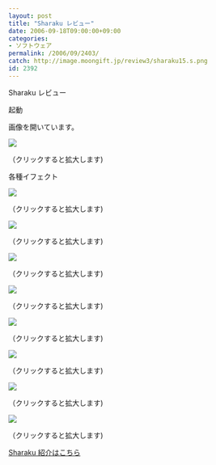 ```yaml
---
layout: post
title: "Sharaku レビュー"
date: 2006-09-18T09:00:00+09:00
categories:
- ソフトウェア
permalink: /2006/09/2403/
catch: http://image.moongift.jp/review3/sharaku15.s.png
id: 2392
---
```

Sharaku レビュー  
<!--more-->

起動

  

画像を開いています。

  

[![](http://image.moongift.jp/review3/sharaku11.s.png)](http://image.moongift.jp/review3/sharaku11.png)  
  
（クリックすると拡大します)

  

各種イフェクト

  

[![](http://image.moongift.jp/review3/sharaku12.s.png)](http://image.moongift.jp/review3/sharaku12.png)  
  
（クリックすると拡大します)

  

[![](http://image.moongift.jp/review3/sharaku13.s.png)](http://image.moongift.jp/review3/sharaku13.png)  
  
（クリックすると拡大します)

  

[![](http://image.moongift.jp/review3/sharaku14.s.png)](http://image.moongift.jp/review3/sharaku14.png)  
  
（クリックすると拡大します)

  

[![](http://image.moongift.jp/review3/sharaku15.s.png)](http://image.moongift.jp/review3/sharaku15.png)  
  
（クリックすると拡大します)

  

[![](http://image.moongift.jp/review3/sharaku16.s.png)](http://image.moongift.jp/review3/sharaku16.png)  
  
（クリックすると拡大します)

  

[![](http://image.moongift.jp/review3/sharaku17.s.png)](http://image.moongift.jp/review3/sharaku17.png)  
  
（クリックすると拡大します)

  

[![](http://image.moongift.jp/review3/sharaku18.s.png)](http://image.moongift.jp/review3/sharaku18.png)  
  
（クリックすると拡大します)

  

[![](http://image.moongift.jp/review3/sharaku19.s.png)](http://image.moongift.jp/review3/sharaku19.png)  
  
（クリックすると拡大します)

  

[Sharaku 紹介はこちら](http://fw.moongift.jp/intro/i-2402.html)

